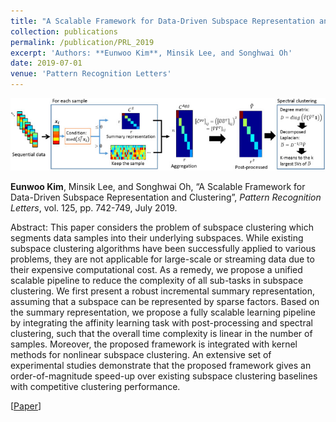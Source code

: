 ```yaml
---
title: "A Scalable Framework for Data-Driven Subspace Representation and Clustering"
collection: publications
permalink: /publication/PRL_2019
excerpt: 'Authors: **Eunwoo Kim**, Minsik Lee, and Songhwai Oh'
date: 2019-07-01
venue: 'Pattern Recognition Letters'
---
```

<img src='/images/prl.jpg' width="800">

**Eunwoo Kim**, Minsik Lee, and Songhwai Oh, “A Scalable Framework for Data-Driven Subspace Representation and Clustering”, *Pattern Recognition Letters*, vol. 125, pp. 742-749, July 2019.

Abstract: This paper considers the problem of subspace clustering which segments data samples into their underlying subspaces. While existing subspace clustering algorithms have been successfully applied to various problems, they are not applicable for large-scale or streaming data due to their expensive computational cost. As a remedy, we propose a unified scalable pipeline to reduce the complexity of all sub-tasks in subspace clustering. We first present a robust incremental summary representation, assuming that a subspace can be represented by sparse factors. Based on the summary representation, we propose a fully scalable learning pipeline by integrating the affinity learning task with post-processing and spectral clustering, such that the overall time complexity is linear in the number of samples. Moreover, the proposed framework is integrated with kernel methods for nonlinear subspace clustering. An extensive set of experimental studies demonstrate that the proposed framework gives an order-of-magnitude speed-up over existing subspace clustering baselines with competitive clustering performance.

[[Paper](https://www.sciencedirect.com/science/article/pii/S0167865519302107)] 
